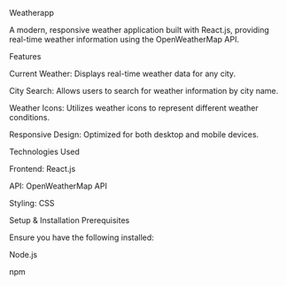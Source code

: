Weatherapp

A modern, responsive weather application built with React.js, providing real-time weather information using the OpenWeatherMap API.

Features

Current Weather: Displays real-time weather data for any city.

City Search: Allows users to search for weather information by city name.

Weather Icons: Utilizes weather icons to represent different weather conditions.

Responsive Design: Optimized for both desktop and mobile devices.

Technologies Used

Frontend: React.js

API: OpenWeatherMap API

Styling: CSS

Setup & Installation
Prerequisites

Ensure you have the following installed:

Node.js

npm
